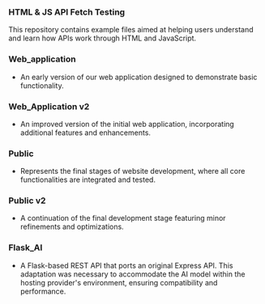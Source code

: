 ###  HTML & JS API Fetch Testing

This repository contains example files aimed at helping users understand and learn how APIs work through HTML and JavaScript.

### Web_application

- An early version of our web application designed to demonstrate basic functionality.
  
### Web_Application v2

- An improved version of the initial web application, incorporating additional features and enhancements.

### Public

- Represents the final stages of website development, where all core functionalities are integrated and tested.

### Public v2

- A continuation of the final development stage featuring minor refinements and optimizations.

### Flask_AI

- A Flask-based REST API that ports an original Express API. This adaptation was necessary to accommodate the AI model within the hosting provider's environment, ensuring compatibility and performance.

